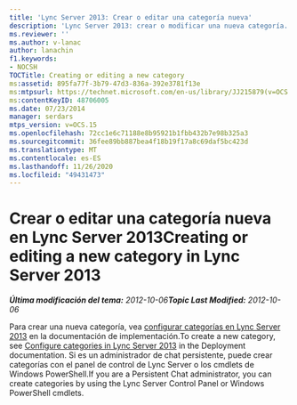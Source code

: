```yaml
---
title: 'Lync Server 2013: Crear o editar una categoría nueva'
description: 'Lync Server 2013: crear o modificar una nueva categoría.'
ms.reviewer: ''
ms.author: v-lanac
author: lanachin
f1.keywords:
- NOCSH
TOCTitle: Creating or editing a new category
ms:assetid: 895fa77f-3b79-47d3-836a-392e3781f13e
ms:mtpsurl: https://technet.microsoft.com/en-us/library/JJ215879(v=OCS.15)
ms:contentKeyID: 48706005
ms.date: 07/23/2014
manager: serdars
mtps_version: v=OCS.15
ms.openlocfilehash: 72cc1e6c71188e8b95921b1fbb432b7e98b325a3
ms.sourcegitcommit: 36fee89bb887bea4f18b19f17a8c69daf5bc423d
ms.translationtype: MT
ms.contentlocale: es-ES
ms.lasthandoff: 11/26/2020
ms.locfileid: "49431473"
---
```

# <a name="creating-or-editing-a-new-category-in-lync-server-2013"></a><span data-ttu-id="fbd1d-103">Crear o editar una categoría nueva en Lync Server 2013</span><span class="sxs-lookup"><span data-stu-id="fbd1d-103">Creating or editing a new category in Lync Server 2013</span></span>

<div data-xmlns="http://www.w3.org/1999/xhtml">

<div class="topic" data-xmlns="http://www.w3.org/1999/xhtml" data-msxsl="urn:schemas-microsoft-com:xslt" data-cs="https://msdn.microsoft.com/">

<div data-asp="https://msdn2.microsoft.com/asp">



</div>

<div id="mainSection">

<div id="mainBody"><span data-ttu-id="fbd1d-104">

<span> </span></span><span class="sxs-lookup"><span data-stu-id="fbd1d-104">

<span> </span></span></span>

<span data-ttu-id="fbd1d-105">_**Última modificación del tema:** 2012-10-06_</span><span class="sxs-lookup"><span data-stu-id="fbd1d-105">_**Topic Last Modified:** 2012-10-06_</span></span>

<span data-ttu-id="fbd1d-106">Para crear una nueva categoría, vea [configurar categorías en Lync Server 2013](lync-server-2013-configure-categories.md) en la documentación de implementación.</span><span class="sxs-lookup"><span data-stu-id="fbd1d-106">To create a new category, see [Configure categories in Lync Server 2013](lync-server-2013-configure-categories.md) in the Deployment documentation.</span></span> <span data-ttu-id="fbd1d-107">Si es un administrador de chat persistente, puede crear categorías con el panel de control de Lync Server o los cmdlets de Windows PowerShell.</span><span class="sxs-lookup"><span data-stu-id="fbd1d-107">If you are a Persistent Chat administrator, you can create categories by using the Lync Server Control Panel or Windows PowerShell cmdlets.</span></span>

<span data-ttu-id="fbd1d-108"></div>

<span> </span>

</div>

</div>

</span><span class="sxs-lookup"><span data-stu-id="fbd1d-108"></div>

<span> </span>

</div>

</div>

</span></span></div>

